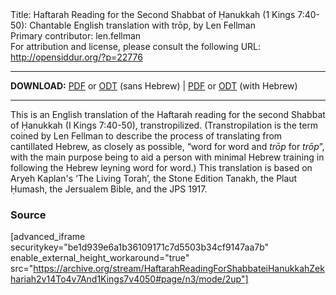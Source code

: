 <html>
<head></head>
<body>
Title: Haftarah Reading for the Second Shabbat of Ḥanukkah (1 Kings 7:40-50): Chantable English translation with trōp, by Len Fellman<br />
Primary contributor: len.fellman<br />
For attribution and license, please consult the following URL: <a href="http://opensiddur.org/?p=22776">http://opensiddur.org/?p=22776</a>
<p />
<hr />

<style type="text/css" media="all">.printfriendly {display: none!important;}</style>

<strong>DOWNLOAD:</strong> <a href="https://archive.org/download/HaftarahReadingForShabbateiHanukkahZekhariah2v14To4v7And1Kings7v4050/HaftarahReadingsForShabbatOnHanukkahWithEnglishTranstropilationzekhariah2v14To4v7And1Kings7v40-50-EnglishOnly.pdf">PDF</a> or <a href="https://archive.org/download/HaftarahReadingForShabbateiHanukkahZekhariah2v14To4v7And1Kings7v4050/HaftarahReadingsForShabbatOnHanukkahWithEnglishTranstropilationzekhariah2v14To4v7And1Kings7v40-50-EnglishOnly.odt">ODT</a> (sans Hebrew) | <a href="https://archive.org/download/HaftarahReadingForShabbateiHanukkahZekhariah2v14To4v7And1Kings7v4050/Haftarah%20readings%20for%20Shabbat%20on%20Hanukkah%20with%20English%20Transtropilation%20%28Zekhariah%202v14%20to%204v7%20and%201%20Kings%207v40-50%29.pdf">PDF</a> or <a href="https://archive.org/download/HaftarahReadingForShabbateiHanukkahZekhariah2v14To4v7And1Kings7v4050/Haftarah%20readings%20for%20Shabbat%20on%20Hanukkah%20with%20English%20Transtropilation%20%28Zekhariah%202v14%20to%204v7%20and%201%20Kings%207v40-50%29.odt">ODT</a> (with Hebrew)


<hr />

This is an English translation of the Haftarah reading for the second Shabbat of Ḥanukkah (I Kings 7:40-50), transtropilized. (Transtropilation is the term coined by Len Fellman to describe the process of translating from cantillated Hebrew, as closely as possible, “word for word and <em>trōp</em> for <em>trōp</em>”, with the main purpose being to aid a person with minimal Hebrew training in following the Hebrew leyning word for word.) This translation is based on Aryeh Kaplan's ‘The Living Torah’, the Stone Edition Tanakh, the Plaut Ḥumash, the Jersualem Bible, and the JPS 1917.

<h3>Source</h3>

[advanced_iframe securitykey="be1d939e6a1b36109171c7d5503b34cf9147aa7b" enable_external_height_workaround="true" src="https://archive.org/stream/HaftarahReadingForShabbateiHanukkahZekhariah2v14To4v7And1Kings7v4050#page/n3/mode/2up"]


</body>
</html>